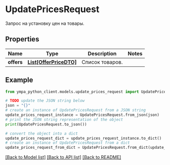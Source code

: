 # UpdatePricesRequest

Запрос на установку цен на товары.

## Properties

Name | Type | Description | Notes
------------ | ------------- | ------------- | -------------
**offers** | [**List[OfferPriceDTO]**](OfferPriceDTO.md) | Список товаров. | 

## Example

```python
from ympa_python_client.models.update_prices_request import UpdatePricesRequest

# TODO update the JSON string below
json = "{}"
# create an instance of UpdatePricesRequest from a JSON string
update_prices_request_instance = UpdatePricesRequest.from_json(json)
# print the JSON string representation of the object
print(UpdatePricesRequest.to_json())

# convert the object into a dict
update_prices_request_dict = update_prices_request_instance.to_dict()
# create an instance of UpdatePricesRequest from a dict
update_prices_request_from_dict = UpdatePricesRequest.from_dict(update_prices_request_dict)
```
[[Back to Model list]](../README.md#documentation-for-models) [[Back to API list]](../README.md#documentation-for-api-endpoints) [[Back to README]](../README.md)


